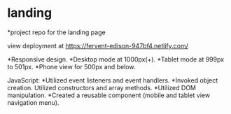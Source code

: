 # landing

\*project repo for the landing page

view deployment at https://fervent-edison-947bf4.netlify.com/

*Responsive design.
*Desktop mode at 1000px(+).
*Tablet mode at 999px to 501px.
*Phone view for 500px and below.

JavaScript:
*Utilized event listeners and event handlers.
*Invoked object creation. Utilized constructors and array methods.
*Utilized DOM manipulation.
*Created a reusable component (mobile and tablet view navigation menu).
